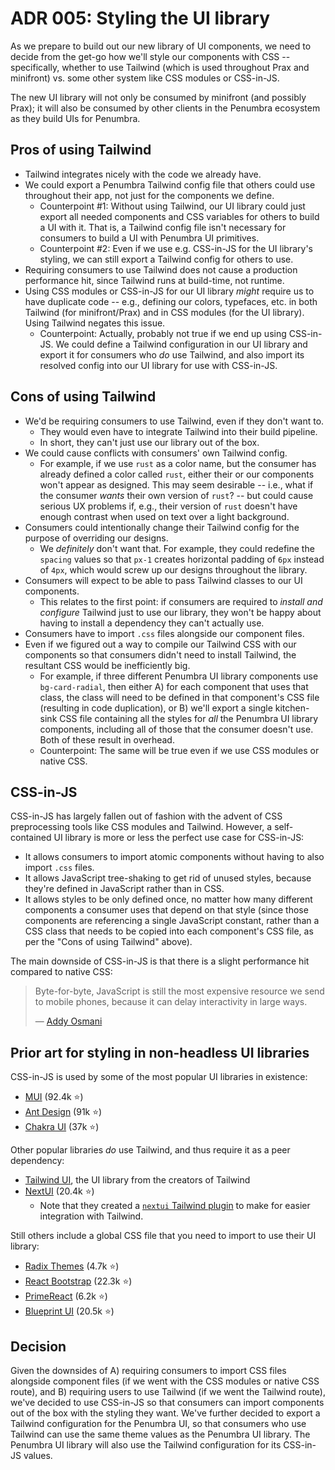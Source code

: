 # ADR 005: Styling the UI library

As we prepare to build out our new library of UI components, we need to decide from the get-go how we'll style our components with CSS -- specifically, whether to use Tailwind (which is used throughout Prax and minifront) vs. some other system like CSS modules or CSS-in-JS.

The new UI library will not only be consumed by minifront (and possibly Prax); it will also be consumed by other clients in the Penumbra ecosystem as they build UIs for Penumbra.

## Pros of using Tailwind

- Tailwind integrates nicely with the code we already have.
- We could export a Penumbra Tailwind config file that others could use throughout their app, not just for the components we define.
  - Counterpoint #1: Without using Tailwind, our UI library could just export all needed components and CSS variables for others to build a UI with it. That is, a Tailwind config file isn't necessary for consumers to build a UI with Penumbra UI primitives.
  - Counterpoint #2: Even if we use e.g. CSS-in-JS for the UI library's styling, we can still export a Tailwind config for others to use.
- Requiring consumers to use Tailwind does not cause a production performance hit, since Tailwind runs at build-time, not runtime.
- Using CSS modules or CSS-in-JS for our UI library _might_ require us to have duplicate code -- e.g., defining our colors, typefaces, etc. in both Tailwind (for minifront/Prax) and in CSS modules (for the UI library). Using Tailwind negates this issue.
  - Counterpoint: Actually, probably not true if we end up using CSS-in-JS. We could define a Tailwind configuration in our UI library and export it for consumers who _do_ use Tailwind, and also import its resolved config into our UI library for use with CSS-in-JS.

## Cons of using Tailwind

- We'd be requiring consumers to use Tailwind, even if they don't want to.
  - They would even have to integrate Tailwind into their build pipeline.
  - In short, they can't just use our library out of the box.
- We could cause conflicts with consumers' own Tailwind config.
  - For example, if we use `rust` as a color name, but the consumer has already defined a color called `rust`, either their or our components won't appear as designed. This may seem desirable -- i.e., what if the consumer _wants_ their own version of `rust`? -- but could cause serious UX problems if, e.g., their version of `rust` doesn't have enough contrast when used on text over a light background.
- Consumers could intentionally change their Tailwind config for the purpose of overriding our designs.
  - We _definitely_ don't want that. For example, they could redefine the `spacing` values so that `px-1` creates horizontal padding of `6px` instead of `4px`, which would screw up our designs throughout the library.
- Consumers will expect to be able to pass Tailwind classes to our UI components.
  - This relates to the first point: if consumers are required to _install and configure_ Tailwind just to use our library, they won't be happy about having to install a dependency they can't actually use.
- Consumers have to import `.css` files alongside our component files.
- Even if we figured out a way to compile our Tailwind CSS with our components so that consumers didn't need to install Tailwind, the resultant CSS would be inefficiently big.
  - For example, if three different Penumbra UI library components use `bg-card-radial`, then either A) for each component that uses that class, the class will need to be defined in that component's CSS file (resulting in code duplication), or B) we'll export a single kitchen-sink CSS file containing all the styles for _all_ the Penumbra UI library components, including all of those that the consumer doesn't use. Both of these result in overhead.
  - Counterpoint: The same will be true even if we use CSS modules or native CSS.

## CSS-in-JS

CSS-in-JS has largely fallen out of fashion with the advent of CSS preprocessing tools like CSS modules and Tailwind. However, a self-contained UI library is more or less the perfect use case for CSS-in-JS:

- It allows consumers to import atomic components without having to also import `.css` files.
- It allows JavaScript tree-shaking to get rid of unused styles, because they're defined in JavaScript rather than in CSS.
- It allows styles to be only defined once, no matter how many different components a consumer uses that depend on that style (since those components are referencing a single JavaScript constant, rather than a CSS class that needs to be copied into each component's CSS file, as per the "Cons of using Tailwind" above).

The main downside of CSS-in-JS is that there is a slight performance hit compared to native CSS:

> Byte-for-byte, JavaScript is still the most expensive resource we send to mobile phones, because it can delay interactivity in large ways.
>
> — [Addy Osmani](https://medium.com/@addyosmani/the-cost-of-javascript-in-2018-7d8950fbb5d4)

## Prior art for styling in non-headless UI libraries

CSS-in-JS is used by some of the most popular UI libraries in existence:

- [MUI](https://mui.com/system/styled/) (92.4k ⭐️)
- [Ant Design](https://ant.design/docs/react/customize-theme) (91k ⭐️)
- [Chakra UI](https://v2.chakra-ui.com/docs/styled-system/style-props) (37k ⭐️)

Other popular libraries _do_ use Tailwind, and thus require it as a peer dependency:

- [Tailwind UI](https://tailwindui.com/documentation), the UI library from the creators of Tailwind
- [NextUI](https://nextui.org/docs/guide/installation) (20.4k ⭐️)
  - Note that they created a [`nextui` Tailwind plugin](https://nextui.org/docs/customization/theme#setup) to make for easier integration with Tailwind.

Still others include a global CSS file that you need to import to use their UI library:

- [Radix Themes](https://www.radix-ui.com/themes/docs/overview/getting-started#2-import-the-css-file) (4.7k ⭐️)
- [React Bootstrap](https://react-bootstrap.netlify.app/docs/getting-started/introduction#stylesheets) (22.3k ⭐️)
- [PrimeReact](https://primereact.org/theming/#builtinthemes) (6.2k ⭐️)
- [Blueprint UI](https://blueprintjs.com/docs/#blueprint.quick-start) (20.5k ⭐️)

## Decision

Given the downsides of A) requiring consumers to import CSS files alongside component files (if we went with the CSS modules or native CSS route), and B) requiring users to use Tailwind (if we went the Tailwind route), we've decided to use CSS-in-JS so that consumers can import components out of the box with the styling they want. We've further decided to export a Tailwind configuration for the Penumbra UI, so that consumers who use Tailwind can use the same theme values as the Penumbra UI library. The Penumbra UI library will also use the Tailwind configuration for its CSS-in-JS values.
